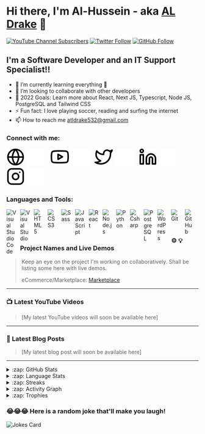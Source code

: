 # Hi there, I'm Al-Hussein - aka [AL Drake][youtube] 👋 

[![YouTube Channel Subscribers](https://img.shields.io/youtube/channel/subscribers/UCc19yVrMKZ9tCy40hWEc3BA?style=social)][youtube]
[![Twitter Follow](https://img.shields.io/twitter/follow/al_drake3?style=social)][twitter]
[![GitHub Follow](https://img.shields.io/github/followers/al-husayn?style=social)][github]




## I'm a Software Developer and an IT Support Specialist!!


- 🌱 I’m currently learning everything 🤣
- 👯 I’m looking to collaborate with other developers
- 🥅 2022 Goals: Learn more about React, Next JS, Typescript, Node JS, PostgreSQL and Tailwind CSS
- ⚡ Fun fact: I love playing soccer, reading and surfing the internet
- 📫 How to reach me atldrake532@gmail.com

### Connect with me:

[![email](./img/globe-light.svg)](mailto:atldrake532@gmail.com)
[![email](./img/globe-dark.svg)](mailto:atldrake532@gmail.com)
&nbsp;&nbsp;
[![youtube](./img/youtube-light.svg)](https://www.youtube.com/channel/UCc19yVrMKZ9tCy40hWEc3BA)
[![youtube](./img/youtube-dark.svg)](https://www.youtube.com/channel/UCc19yVrMKZ9tCy40hWEc3BA)
&nbsp;&nbsp;
[![twitter](./img/twitter-light.svg)](https://twitter.com/al_drake3)
[![twitter](./img/twitter-dark.svg)](https://twitter.com/al_drake3)
&nbsp;&nbsp;
[![linkedin](./img/linkedin-light.svg)](https://www.linkedin.com/in/al-hussein-abubakar/)
[![linkedin](./img/linkedin-dark.svg)](https://www.linkedin.com/in/al-hussein-abubakar/)
&nbsp;&nbsp;
[![instagram](./img/instagram-light.svg)](https://instagram.com/al_drake3)
[![instagram](./img/instagram-dark.svg)](https://instagram.com/al_drake3)

### Languages and Tools:

<img align="left" alt="Visual Studio Code" width="26px" src="https://cdn.jsdelivr.net/gh/devicons/devicon/icons/vscode/vscode-original.svg" style="padding-right:10px;" />
<img align="left" alt="Visual Studio" width="26px" src="https://cdn.jsdelivr.net/gh/devicons/devicon/icons/visualstudio/visualstudio-plain.svg" style="padding-right:10px;" />
<img align="left" alt="HTML5" width="26px" src="https://cdn.jsdelivr.net/gh/devicons/devicon/icons/html5/html5-original.svg" style="padding-right:10px;" />
<img align="left" alt="CSS3" width="26px" src="https://cdn.jsdelivr.net/gh/devicons/devicon/icons/css3/css3-original.svg" style="padding-right:10px;" />
<img align="left" alt="Sass" width="26px" src="https://cdn.jsdelivr.net/gh/devicons/devicon/icons/sass/sass-original.svg" style="padding-right:10px;" />
<img align="left" alt="JavaScript" width="26px" src="https://cdn.jsdelivr.net/gh/devicons/devicon/icons/javascript/javascript-original.svg" style="padding-right:10px;" />
<img align="left" alt="React" width="26px" src="https://cdn.jsdelivr.net/gh/devicons/devicon/icons/react/react-original.svg" style="padding-right:10px;" />
<img align="left" alt="Node.js" width="26px" src="https://cdn.jsdelivr.net/gh/devicons/devicon/icons/nodejs/nodejs-original.svg" style="padding-right:10px;" />
<img align="left" alt="Python" width="26px" src="https://cdn.jsdelivr.net/gh/devicons/devicon/icons/python/python-original.svg" style="padding-right:10px;" />
<img align="left" alt="Csharp" width="26px" src="https://cdn.jsdelivr.net/gh/devicons/devicon/icons/csharp/csharp-original.svg" style="padding-right:10px;" />
<img align="left" alt="PostgreSQL" width="26px" src="https://cdn.jsdelivr.net/gh/devicons/devicon/icons/postgresql/postgresql-plain.svg" style="padding-right:10px;" />
<img align="left" alt="WordPress" width="26px" src="https://cdn.jsdelivr.net/gh/devicons/devicon/icons/wordpress/wordpress-original.svg" style="padding-right:10px;" />
<img align="left" alt="Git" width="26px" src="https://cdn.jsdelivr.net/gh/devicons/devicon/icons/git/git-original.svg" style="padding-right:10px;" />
<img align="left" alt="GitHub" width="26px" src="https://user-images.githubusercontent.com/3369400/139447912-e0f43f33-6d9f-45f8-be46-2df5bbc91289.png" style="padding-right:10px;" />
<br />
<br />

---

### ⚙️ 💡 Project Names and Live Demos


<!-- PROJECTS:START -->
> Keep an eye on the project I'm working on collaboratively. Shall be listing some here with live demos.
> <!-- If you have the project hosted somewhere, include the link here. -->
> eCommerce/Marketplace: [Marketplace](https://staging.d3o0f92tyu6euq.amplifyapp.com/)

---

### 📺 Latest YouTube Videos

<!-- YOUTUBE:START -->
> [My latest YouTube videos will soon be available here]

---

### 📕 Latest Blog Posts

<!-- BLOG-POST-LIST:START -->
> [My latest blog post will soon be available here]

---
 <details>
 <summary>:zap: GitHub Stats</summary>

  [![My GitHub Stats](https://github-readme-stats.vercel.app/api/?username=al-husayn&count_private=true&theme=cobalt2&showicons=true)]()
  </details>
 <details>
 <summary>:zap: Language Stats</summary>

 [![My GitHub Language Stats](https://github-readme-stats.vercel.app/api/top-langs/?username=al-husayn&langs_count=5&theme=cobalt2)]()
 </details>

 <details>
 <summary>:zap: Streaks</summary>

[![GitHub Streak](https://github-readme-streak-stats.herokuapp.com/?user=al-husayn&theme=dark)](https://git.io/streak-stats)

</details>

 <details>
    <summary>:zap: Activity Graph</summary>

[![AL Drake github activity graph](https://activity-graph.herokuapp.com/graph?username=al-husayn&theme=dracula)](https://github.com/al-husayn/github-readme-activity-graph)
</details>

<details>
    <summary>:zap: Trophies</summary>

 
 [![trophy](https://github-profile-trophy.vercel.app/?username=al-husayn&theme=onedark)](https://github.com/ryo-ma/github-profile-trophy)
</details>

### 😂😂😂 Here is a random joke that'll make you laugh!
![Jokes Card](https://readme-jokes.vercel.app/api?hideBorder&theme=cobalt&qColor=%23944bcc&aColor=%23bbdb51)

[email]: mailto:atldrake532@gmail.com
[twitter]: https://twitter.com/al_drake3
[youtube]:https://www.youtube.com/channel/UCc19yVrMKZ9tCy40hWEc3BA
[instagram]: https://instagram.com/al_drake3
[linkedin]: https://www.linkedin.com/in/al-hussein-abubakar/
[github]: https://github.com/al-husayn
